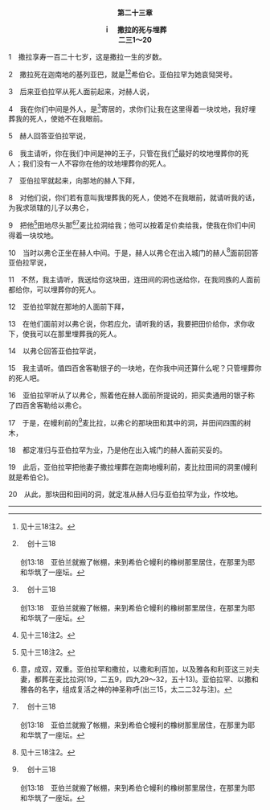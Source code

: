 <p style="text-align:center;font-weight:bold;">第二十三章</p>

<p style="text-align:center;font-weight:bold;">ｉ　撒拉的死与埋葬<br>二三1～20</p>

1　撒拉享寿一百二十七岁，这是撒拉一生的岁数。

2　撒拉死在迦南地的基列亚巴，就是[^1][^a]希伯仑。亚伯拉罕为她哀恸哭号。

[^1]:见十三18注2。

[^a]:　创十三18<br><br>创13:18　亚伯兰就搬了帐棚，来到希伯仑幔利的橡树那里居住，在那里为耶和华筑了一座坛。

3　后来亚伯拉罕从死人面前起来，对赫人说，

4　我在你们中间是外人，是[^a]寄居的，求你们让我在这里得着一块坟地，我好埋葬我的死人，使她不在我眼前。

[^a]:　创十七8<br><br>创17:8　我要将你寄居的地，就是迦南全地，赐给你和你的后裔永远为业，我也必作他们的神。

5　赫人回答亚伯拉罕说，

6　我主请听，你在我们中间是神的王子，只管在我们[^1]最好的坟地埋葬你的死人；我们没有一人不容你在他的坟地埋葬你的死人。

[^1]:亚伯拉罕把撒拉葬在最好的坟地。他注意他和他的子孙埋葬之地，过于注意他在地上居住的帐棚(参太八20，二七57～60)。他关心将来，过于关心现今。这是因他认为自己在地上是客旅和寄居的，在仰望永久的城和更美的家乡(来十一9～10，16)。

7　亚伯拉罕就起来，向那地的赫人下拜，

8　对他们说，你们若有意叫我埋葬我的死人，使她不在我眼前，就请听我的话，为我求琐辖的儿子以弗仑，

9　把他[^1]田地尽头那[^2][^a]麦比拉洞给我；他可以按着足价卖给我，使我在你们中间得着一块坟地。

[^1]:虽然亚伯拉罕、撒拉和以撒住在别是巴(二一33)，撒拉死后却葬在希伯仑，就是与神交通的地方。希伯仑位于南边的别是巴和北边的耶路撒冷之间。因此，希伯仑不仅是与神交通的地方，也是通往耶路撒冷的路。就属灵的意义说，在希伯仑的麦比拉洞(19)，撒拉埋葬的地方，乃是通往新耶路撒冷的入口。<br><br>麦比拉洞在田地尽头，那里有许多树木(17)。田地是生长生命的地方；因此，田地含示复活。亚伯拉罕不是把撒拉葬在死亡之地，乃是葬在生命之地，满了复活的地方(林前十五36与注)。这指明亚伯拉罕相信复活的神(罗四17)，并且满心盼望他的妻子必要复活，且要在那座有根基的新耶路撒冷城中。照着亚伯拉罕的领会，撒拉的死不是了结，乃是进入复活的门，就是那通往所盼望之城和更美家乡的入口(来十一10，16)。

[^2]:意，成双，双重。亚伯拉罕和撒拉，以撒和利百加，以及雅各和利亚这三对夫妻，都葬在麦比拉洞(19，二五9，四九29～32，五十13)。亚伯拉罕、以撒和雅各的名字，组成复活之神的神圣称呼(出三15，太二二32与注)。

[^a]:　创二三17；二五9；四九29～32；五十13<br><br>创23:17　于是，在幔利前的麦比拉，以弗仑的那块田和其中的洞，并田间四围的树木，<br><br>创25:9　他两个儿子以撒、以实玛利把他埋葬在麦比拉洞里，这洞在幔利前、赫人琐辖的儿子以弗仑的田中，<br><br>创49:29　他又嘱咐他们说，我将要归到我本民那里，你们要将我葬在赫人以弗仑田间的洞里，与我祖我父在一处，<br><br>创49:30　就是在迦南地的幔利前、麦比拉田间的洞里；那洞和田是亚伯拉罕向赫人以弗仑买来为业，作坟地的。<br><br>创49:31　他们在那里葬了亚伯拉罕和他的妻子撒拉，又在那里葬了以撒和他的妻子利百加；我也在那里葬了利亚。<br><br>创49:32　那块田和田间的洞，原是向赫人买的。<br><br>创50:13　把他搬到迦南地，葬在幔利前、麦比拉田间的洞里；那洞和田是亚伯拉罕向赫人以弗仑买来为业，作坟地的。

10　当时以弗仑正坐在赫人中间。于是，赫人以弗仑在出入城门的赫人[^1]面前回答亚伯拉罕说，

[^1]:直译，耳中。13、16节者同。

11　不然，我主请听，我送给你这块田，连田间的洞也送给你，在我同族的人面前都给你，可以埋葬你的死人。

12　亚伯拉罕就在那地的人面前下拜，

13　在他们面前对以弗仑说，你若应允，请听我的话，我要把田价给你，求你收下，使我可以在那里埋葬我的死人。

14　以弗仑回答亚伯拉罕说，

15　我主请听。值四百舍客勒银子的一块地，在你我中间还算什么呢？只管埋葬你的死人吧。

16　亚伯拉罕听从了以弗仑，照着他在赫人面前所提说的，把买卖通用的银子称了四百舍客勒给以弗仑。

17　于是，在幔利前的[^a]麦比拉，以弗仑的那块田和其中的洞，并田间四围的树木，

[^a]:　创二三9<br><br>创23:9　把他田地尽头那麦比拉洞给我；他可以按着足价卖给我，使我在你们中间得着一块坟地。

18　都定准归与亚伯拉罕为业，乃是他在出入城门的赫人面前买妥的。

19　此后，亚伯拉罕把他妻子撒拉埋葬在迦南地幔利前，麦比拉田间的洞里(幔利就是希伯仑)。

20　从此，那块田和田间的洞，就定准从赫人归与亚伯拉罕为业，作坟地。<hr>

